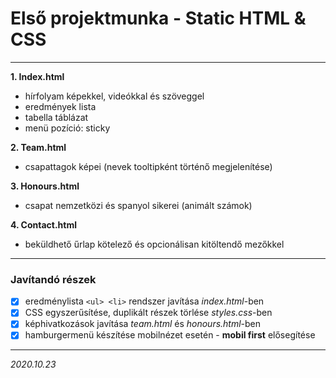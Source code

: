 # Első projektmunka - Static HTML & CSS
---
**1. Index.html**
- hírfolyam képekkel, videókkal és szöveggel
- eredmények lista
- tabella táblázat
- menü pozíció: sticky

**2. Team.html**
- csapattagok képei (nevek tooltipként történő megjelenítése)

**3. Honours.html**
- csapat nemzetközi és spanyol sikerei (animált számok)

**4. Contact.html**
- beküldhető űrlap kötelező és opcionálisan kitöltendő mezőkkel

---

### Javítandó részek
- [x] eredménylista ` <ul> <li> ` rendszer javítása *index.html*-ben
- [x] CSS egyszerűsítése, duplikált részek törlése *styles.css*-ben
- [x] képhivatkozások javítása *team.html* és *honours.html*-ben
- [x] hamburgermenü készítése mobilnézet esetén - **mobil first** elősegítése 

---
*2020.10.23*